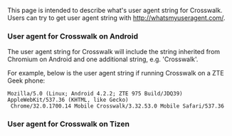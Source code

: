 This page is intended to describe what's user agent string for Crosswalk.
Users can try to get user agent string with http://whatsmyuseragent.com/.
### User agent for Crosswalk on Android 
The user agent string for Crosswalk will include the string inherited from Chromium on Android and one additional string, e.g. 'Crosswalk'.

For example, below is the user agent string if running Crosswalk on a ZTE Geek phone:
```
Mozilla/5.0 (Linux; Android 4.2.2; ZTE 975 Build/JDQ39) AppleWebKit/537.36 (KHTML, like Gecko)
 Chrome/32.0.1700.14 Mobile Crosswalk/3.32.53.0 Mobile Safari/537.36
```
### User agent for Crosswalk on Tizen